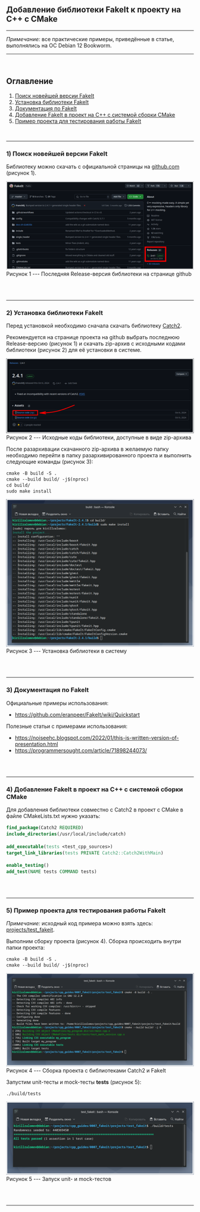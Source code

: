 ## Добавление библиотеки FakeIt к проекту на C++ с CMake  

---  

_Примечание:_ все практические примеры, приведённые в статье, выполнялись на ОС Debian 12 Bookworm.  

---  

<br>  

## Оглавление

1. [Поиск новейшей версии FakeIt](#сhapter_1)
2. [Установка библиотеки FakeIt](#сhapter_2)
3. [Документация по FakeIt](#сhapter_3)
4. [Добавление FakeIt в проект на C++ с системой сборки CMake](#сhapter_4)
5. [Пример проекта для тестирования работы FakeIt](#сhapter_5)
<br>  

---

<a name="сhapter_1"></a>
### 1) Поиск новейшей версии FakeIt  

Библиотеку можно скачать с официальной страницы на [github.com](https://github.com/eranpeer/FakeIt?ysclid=m8hirmi5jw275117939) (рисунок 1).  

![Последняя Release-версия библиотеки на странице github](images/1.png)  
Рисунок 1 --- Последняя Release-версия библиотеки на странице github  

<br>  
<br>  

---

<a name="сhapter_2"></a>
### 2) Установка библиотеки FakeIt  

Перед установкой необходимо сначала скачать библиотеку [Catch2](0006_catch2/adding_catch2_to_project.md).

Рекомендуется на странице проекта на github выбрать последнюю Release-версию (рисунок 1) и скачать zip-архив с исходными кодами библиотеки (рисунок 2) для её установки в системе.  

![Исходные коды библиотеки, доступные в виде zip-архива](images/2.png)  
Рисунок 2 --- Исходные коды библиотеки, доступные в виде zip-архива  

После разархивации скачанного zip-архива в желаемую папку необходимо перейти в папку разархивированного проекта и выполнить следующие команды (рисунок 3):  

```console
cmake -B build -S .
cmake --build build/ -j$(nproc)
cd build/
sudo make install
```

![Установка библиотеки в систему](images/3.png)  
Рисунок 3 --- Установка библиотеки в систему  

<br>  
<br>  

---

<a name="сhapter_3"></a>
### 3) Документация по FakeIt  

Официальные примеры использования:
* https://github.com/eranpeer/FakeIt/wiki/Quickstart  

Полезные статьи с примерами использования:  
* https://noiseehc.blogspot.com/2022/01/this-is-written-version-of-presentation.html  
* https://programmersought.com/article/71898244073/  

<br>  
<br>  

---

<a name="сhapter_4"></a>
### 4) Добавление FakeIt в проект на C++ с системой сборки CMake  

Для добавления библиотеки совместно с Catch2 в проект с CMake в файле CMakeLists.txt нужно указать:  

```cmake
find_package(Catch2 REQUIRED)
include_directories(/usr/local/include/catch)

add_executable(tests <test_cpp_sources>)
target_link_libraries(tests PRIVATE Catch2::Catch2WithMain)

enable_testing()
add_test(NAME tests COMMAND tests)
```

<br>  
<br>  

---

<a name="сhapter_5"></a>
### 5) Пример проекта для тестирования работы FakeIt  

_Примечание:_ исходный код примера можно взять здесь:  
[projects/test_fakeit](projects/test_fakeit).  

Выполним сборку проекта (рисунок 4). Сборка происходить внутри папки проекта:  

```console
cmake -B build -S .
cmake --build build/ -j$(nproc)
```

![Сборка проекта с библиотеками Catch2 и FakeIt](images/4.png)  
Рисунок 4 --- Сборка проекта с библиотеками Catch2 и FakeIt  

Запустим unit-тесты и mock-тесты __tests__ (рисунок 5):  

```console
./build/tests
```

![Запуск unit- и mock-тестов](images/5.png)  
Рисунок 5 --- Запуск unit- и mock-тестов  

<br>  
<br>  

---
